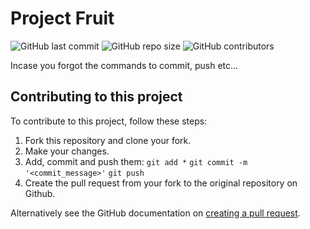 # Project Fruit

![GitHub last commit](https://img.shields.io/github/last-commit/DrSteam1111/Project-Fruit)
![GitHub repo size](https://img.shields.io/github/repo-size/DrSteam1111/Project-Fruit)
![GitHub contributors](https://img.shields.io/github/contributors/DrSteam1111/Project-Fruit)

Incase you forgot the commands to commit, push etc...

## Contributing to this project
To contribute to this project, follow these steps:

1. Fork this repository and clone your fork.
2. Make your changes.
3. Add, commit and push them: `git add *` `git commit -m '<commit_message>'` `git push`
4. Create the pull request from your fork to the original repository on Github.

Alternatively see the GitHub documentation on [creating a pull request](https://help.github.com/en/github/collaborating-with-issues-and-pull-requests/creating-a-pull-request).

<!--

## Contributors

Thanks to the following people who have contributed to this project:

* [@seetee](https://github.com/seetee)

## Contact

If you want to contact me you can reach me on Twitter @alltinomit.

## License

![Code License](https://img.shields.io/github/license/axelekenberg/projectfruit)

-->
